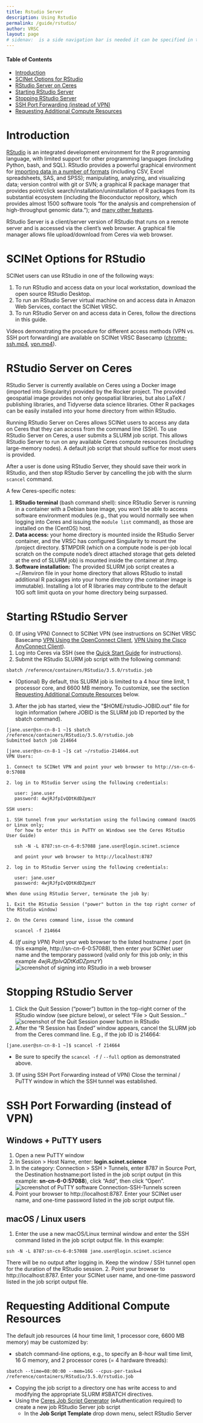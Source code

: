 ```yaml
---
title: Rstudio Server
description: Using Rstudio
permalink: /guide/rstudio/
author: VRSC
layout: page
# sidenav:  is a side navigation bar is needed it can be specified in the _data/navigation.yml file
---
```



#### Table of Contents
* [Introduction](#introduction)
* [SCINet Options for RStudio](#scinet-options-for-rstudio)
* [RStudio Server on Ceres](#rstudio-server-on-ceres)
* [Starting RStudio Server](#starting-rstudio-server)
* [Stopping RStudio Server](#stopping-rstudio-server)
* [SSH Port Forwarding (instead of VPN)](#ssh-port-forwarding-instead-of-vpn)
* [Requesting Additional Compute Resources](#requesting-additional-compute-resources)

# Introduction

[RStudio](https://www.rstudio.com/products/rstudio/) is an integrated development environment for the R programming language, with limited support for other programming languages (including Python, bash, and SQL). RStudio provides a powerful graphical environment for [importing data in a number of formats](https://support.rstudio.com/hc/en-us/articles/218611977-Importing-Data-with-RStudio) (including CSV, Excel spreadsheets, SAS, and SPSS); manipulating, analyzing, and visualizing data; version control with git or SVN; a graphical R package manager that provides point/click search/installation/uninstallation of R packages from its substantial ecosystem (including the Bioconductor repository, which provides almost 1500 software tools “for the analysis and comprehension of high-throughput genomic data.”); and [many other features](https://www.rstudio.com/products/rstudio/features/).

RStudio Server is a client/server version of RStudio that runs on a remote server and is accessed via the client’s web browser. A graphical file manager allows file upload/download from Ceres via web browser.

# SCINet Options for RStudio

SCINet users can use RStudio in one of the following ways:
1. To run RStudio and access data on your local workstation, download the open source RStudio Desktop.
2. To run an RStudio Server virtual machine on and access data in Amazon Web Services, contact the SCINet VRSC.
3. To run RStudio Server on and access data in Ceres, follow the directions in this guide.

Videos demonstrating the procedure for different access methods (VPN vs. SSH port forwarding) are available on SCINet VRSC Basecamp ([chrome-ssh.mp4](https://public.3.basecamp.com/p/5Myb2X5CR2uZKr8EU2ZJgpmi), [vpn.mp4](https://public.3.basecamp.com/p/aznzZYeWLejJFHyTp6ZT6E8s)).

# RStudio Server on Ceres
RStudio Server is currently available on Ceres using a Docker image (imported into Singularity) provided by the Rocker project. The provided geospatial image provides not only geospatial libraries, but also LaTeX / publishing libraries, and Tidyverse data science libraries. Other R packages can be easily installed into your home directory from within RStudio.

Running RStudio Server on Ceres allows SCINet users to access any data on Ceres that they can access from the command line (SSH). To use RStudio Server on Ceres, a user submits a SLURM job script. This allows RStudio Server to run on any available Ceres compute resources (including large-memory nodes). A default job script that should suffice for most users is provided.

After a user is done using RStudio Server, they should save their work in RStudio, and then stop RStudio Server by cancelling the job with the slurm  `scancel`  command.

A few Ceres-specific notes:
1. **RStudio terminal** (bash command shell): since RStudio Server is running in a container with a Debian base image, you won’t be able to access software environment modules (e.g., that you would normally see when logging into Ceres and issuing the  `module list`  command), as those are installed on the (CentOS) host.
2. **Data access:** your home directory is mounted inside the RStudio Server container, and the VRSC has configured Singularity to mount the /project directory.  $TMPDIR (which on a compute node is per-job local scratch on the compute node’s direct attached storage that gets deleted at the end of SLURM job) is mounted inside the container at /tmp.
3. **Software installation:** The provided SLURM job script creates a ~/.Renviron file in your home directory that allows RStudio to install additional R packages into your home directory (the container image is immutable). Installing a lot of R libraries may contribute to the default 10G soft limit quota on your home directory being surpassed.

# Starting RStudio Server

0. (If using VPN) Connect to SCINet VPN (see instructions on SCINet VRSC Basecamp [VPN Using the OpenConnect Client](https://public.3.basecamp.com/p/dwGmuqTLhAErovKeJCEggjNC), [VPN Using the Cisco AnyConnect Client](https://public.3.basecamp.com/p/TDE9ws88dd6XygPA2ekdGEJY)).
1. Log into Ceres via SSH (see the [Quick Start Guide](https://usda-ars-gbru.github.io/scinet-site/guide/quickstart#accessing-scinet) for instructions).
2. Submit the RStudio SLURM job script with the following command:
```
sbatch /reference/containers/RStudio/3.5.0/rstudio.job
```
  * (Optional) By default, this SLURM job is limited to a 4 hour time limit, 1 processor core, and 6600 MB memory. To customize, see the section [Requesting Additional Compute Resources](#requesting-additional-compute-resources) below.
3. After the job has started, view the "$HOME/rstudio-JOBID.out" file for login information (where JOBID is the SLURM job ID reported by the sbatch command).
  ```
  [jane.user@sn-cn-8-1 ~]$ sbatch /reference/containers/RStudio/3.5.0/rstudio.job
  Submitted batch job 214664

  [jane.user@sn-cn-8-1 ~]$ cat ~/rstudio-214664.out
  VPN Users:

  1. Connect to SCINet VPN and point your web browser to http://sn-cn-6-0:57088

  2. log in to RStudio Server using the following credentials:

     user: jane.user
     password: 4wjRJfpIvQDtKdDZpmzY

  SSH users:

  1. SSH tunnel from your workstation using the following command (macOS or Linux only;
     for how to enter this in PuTTY on Windows see the Ceres RStudio User Guide)

     ssh -N -L 8787:sn-cn-6-0:57088 jane.user@login.scinet.science
   
     and point your web browser to http://localhost:8787

  2. log in to RStudio Server using the following credentials:
   
     user: jane.user
     password: 4wjRJfpIvQDtKdDZpmzY

  When done using RStudio Server, terminate the job by:

  1. Exit the RStudio Session ("power" button in the top right corner of the RStudio window)

  2. On the Ceres command line, issue the command

     scancel -f 214664 
  ```
4. (*If using VPN*) Point your web browser to the listed hostname / port (in this example, http://sn-cn-6-0:57088), then enter your SCINet user name and the temporary password (valid only for this job only; in this example *4wjRJfpIvQDtKdDZpmzY*)
![screenshot of signing into RStudio in a web browser](/scinet-site/assets/img/RStudio.png)


# Stopping RStudio Server

1. Click the Quit Session (“power”) button in the top-right corner of the RStudio window (see picture below), or select “File > Quit Session...”
![screenshot of the Quit Session power button in RStudio](/scinet-site/assets/img/RStudio2.gif)
2. After the “R Session has Ended” window appears, cancel the SLURM job from the Ceres command line. E.g., if the job ID is 214664:
```
[jane.user@sn-cn-8-1 ~]$ scancel -f 214664
```
  * Be sure to specify the  `scancel -f`  /  `--full`  option as demonstrated above.
3. (If using SSH Port Forwarding instead of VPN) Close the terminal / PuTTY window in which the SSH tunnel was established.


# SSH Port Forwarding (instead of VPN)

## Windows + PuTTY users
1. Open a new PuTTY window
2. In Session > Host Name, enter: **login.scinet.science**
3. In the category: Connection > SSH > Tunnels, enter 8787 in Source Port, the Destination hostname:port listed in the job script output (in this example: **sn-cn-6-0:57088**), click “Add”, then click “Open”.
![screenshot of PuTTY software Connection-SSH-Tunnels screen](/scinet-site/assets/img/putty-annotated.png)
4. Point your browser to http://localhost:8787. Enter your SCINet user name, and one-time password listed in the job script output file.

## macOS / Linux users

1. Enter the use a new macOS/Linux terminal window and enter the SSH command listed in the job script output file. In this example:
```
ssh -N -L 8787:sn-cn-6-0:57088 jane.user@login.scinet.science
```
There will be no output after logging in. Keep the window / SSH tunnel open for the duration of the RStudio session.
2. Point your browser to http://localhost:8787. Enter your SCINet user name, and one-time password listed in the job script output file.


# Requesting Additional Compute Resources

The default job resources (4 hour time limit, 1 processor core, 6600 MB memory) may be customized by:
* sbatch command-line options, e.g., to specify an 8-hour wall time limit, 16 G memory, and 2 processor cores (= 4 hardware threads):
```
sbatch --time=08:00:00 --mem=16G --cpus-per-task=4 /reference/containers/RStudio/3.5.0/rstudio.job
```
* Copying the job script to a directory one has write access to and modifying the appropriate SLURM #SBATCH directives.
* Using the [Ceres Job Script Generator](http://go.usa.gov/x9fH7) (eAuthentication required) to create a new job RStudio Server job script
  * In the **Job Script Template** drop down menu, select RStudio Server
